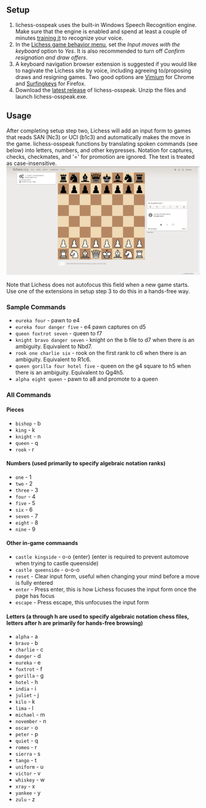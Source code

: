 

## Setup
1. lichess-osspeak uses the built-in Windows Speech Recognition engine. Make sure that the engine is enabled and spend at least a couple of minutes [training it](https://www.youtube.com/watch?v=R1NEbT-vMTo) to recognize your voice.
1. In the [Lichess game behavior menu](https://lichess.org/account/preferences/game-behavior), set the *Input moves with the keyboard* option to *Yes*. It is also recommended to turn off *Confirm resignation and draw offers*.
1. A keyboard navigation browser extension is suggested if you would like to nagivate the Lichess site by voice, including agreeing to/proposing draws and resigning games. Two good options are [Vimium](https://chrome.google.com/webstore/detail/vimium/dbepggeogbaibhgnhhndojpepiihcmeb?hl=en) for Chrome and [Surfingkeys](https://addons.mozilla.org/en-US/firefox/addon/surfingkeys_ff/) for Firefox.
1. Download the [latest release](https://github.com/osspeak/lichess-osspeak/releases/latest) of lichess-osspeak. Unzip the files and launch lichess-osspeak.exe.

## Usage

After completing setup step two, Lichess will add an input form to games that reads SAN (Nc3) or UCI (b1c3) and automatically makes the move in the game. lichess-osspeak functions by translating spoken commands (see below) into letters, numbers, and other keypresses. Notation for captures, checks, checkmates, and '=' for promotion are ignored. The text is treated as case-insensitive. ![move input](images/move-input.png)

Note that Lichess does not autofocus this field when a new game starts. Use one of the extensions in setup step 3 to do this in a hands-free way.

### Sample Commands
* `eureka four` - pawn to e4
* `eureka four danger five` - e4 pawn captures on d5
* `queen foxtrot seven` - queen to f7
* `knight bravo danger seven` - knight on the b file to d7 when there is an ambiguity. Equivalent to Nbd7.
* `rook one charlie six` - rook on the first rank to c6 when there is an ambiguity. Equivalent to R1c6.
* `queen gorilla four hotel five` - queen on the g4 square to h5 when there is an ambiguity. Equivalent to Qg4h5.
* `alpha eight queen` - pawn to a8 and promote to a queen

### All Commands

#### Pieces
* `bishop` - b
* `king` - k
* `knight` - n
* `queen` - q
* `rook` - r

#### Numbers (used primarily to specify algebraic notation ranks)
* `one` - 1
* `two` - 2
* `three` - 3
* `four` - 4
* `five` - 5
* `six` - 6
* `seven` - 7
* `eight` - 8
* `nine` - 9

#### Other in-game commaands
* `castle kingside` - o-o {enter} (enter is required to prevent automove when trying to castle queenside)
* `castle queenside` - o-o-o
* `reset` - Clear input form, useful when changing your mind before a move is fully entered
* `enter` - Press enter, this is how Lichess focuses the input form once the page has focus
* `escape` - Press escape, this unfocuses the input form

#### Letters (a through h are used to specify algebraic notation chess files, letters after h are primarily for hands-free browsing)
* `alpha` - a
* `bravo` - b
* `charlie` - c
* `danger` - d
* `eureka` - e
* `foxtrot` - f
* `gorilla` - g
* `hotel` - h
* `india` - i
* `juliet` - j
* `kilo` - k
* `lima` - l
* `michael` - m
* `november` - n
* `oscar` - o
* `peter` - p
* `quiet` - q
* `romeo` - r
* `sierra` - s
* `tango` - t
* `uniform` - u
* `victor` - v
* `whiskey` - w
* `xray` - x
* `yankee` - y
* `zulu` - z